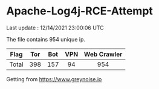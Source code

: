 
# Apache-Log4j-RCE-Attempt

Last update : 12/14/2021 23:00:06 UTC

The file contains 954 unique ip.

| Flag | Tor | Bot | VPN | Web Crawler|
| :---:   | :-: | :-: | :-: | :-: |
| Total | 398 | 157 | 94 | 954 |

Getting from https://www.greynoise.io